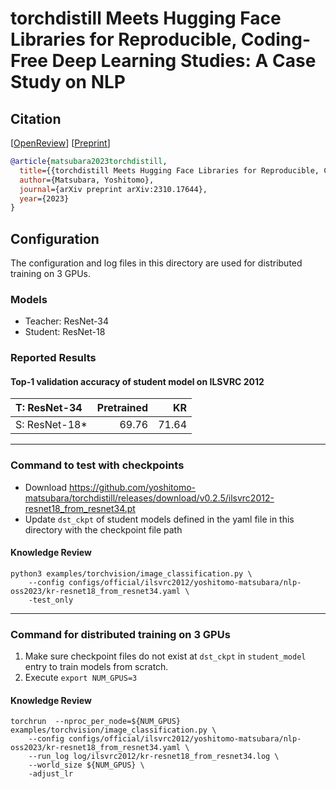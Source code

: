 # torchdistill Meets Hugging Face Libraries for Reproducible, Coding-Free Deep Learning Studies: A Case Study on NLP
## Citation
[[OpenReview](https://openreview.net/forum?id=A5Axeeu1Bo)] [[Preprint](https://arxiv.org/abs/2310.17644)]  
```bibtex
@article{matsubara2023torchdistill,
  title={{torchdistill Meets Hugging Face Libraries for Reproducible, Coding-Free Deep Learning Studies: A Case Study on NLP}},
  author={Matsubara, Yoshitomo},
  journal={arXiv preprint arXiv:2310.17644},
  year={2023}
}
```

## Configuration
The configuration and log files in this directory are used for distributed training on 3 GPUs.  

### Models
- Teacher: ResNet-34
- Student: ResNet-18

### Reported Results
#### Top-1 validation accuracy of student model on ILSVRC 2012
| T: ResNet-34    | Pretrained |    KR |  
| :---            | ---:       |------:|  
| S: ResNet-18\*  | 69.76      | 71.64 |  


---
### Command to test with checkpoints
- Download https://github.com/yoshitomo-matsubara/torchdistill/releases/download/v0.2.5/ilsvrc2012-resnet18_from_resnet34.pt
- Update `dst_ckpt` of student models defined in the yaml file in this directory with the checkpoint file path

#### Knowledge Review
```
python3 examples/torchvision/image_classification.py \
    --config configs/official/ilsvrc2012/yoshitomo-matsubara/nlp-oss2023/kr-resnet18_from_resnet34.yaml \
    -test_only
```


---
### Command for distributed training on 3 GPUs
1. Make sure checkpoint files do not exist at `dst_ckpt` in `student_model` entry to train models from scratch.
2. Execute `export NUM_GPUS=3`

#### Knowledge Review
```
torchrun  --nproc_per_node=${NUM_GPUS} examples/torchvision/image_classification.py \
    --config configs/official/ilsvrc2012/yoshitomo-matsubara/nlp-oss2023/kr-resnet18_from_resnet34.yaml \
    --run_log log/ilsvrc2012/kr-resnet18_from_resnet34.log \
    --world_size ${NUM_GPUS} \
    -adjust_lr
```
